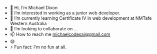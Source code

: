 - 👋 Hi, I’m Michael Dixon
- 👀 I’m interested in working as a junior web developer.
- 🌱 I’m currently learning Certificate IV in web development at NMTafe Western Australia
- 💞️ I’m looking to collaborate on ...
- 📫 How to reach me michaelcodesai@gmail.com
- 😄 
- ⚡ Fun fact: I'm no fun at all.

<!---
michaeldxn/michaeldxn is a ✨ special ✨ repository because its `README.md` (this file) appears on your GitHub profile.
You can click the Preview link to take a look at your changes.
--->

